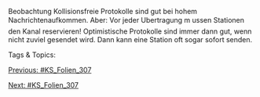 Beobachtung
Kollisionsfreie Protokolle sind gut bei hohem Nachrichtenaufkommen.
Aber: Vor jeder Ubertragung m ussen Stationen den Kanal reservieren!
Optimistische Protokolle sind immer dann gut, wenn nicht zuviel gesendet
wird. Dann kann eine Station oft sogar sofort senden.

   Tags & Topics:
   

[Previous: #KS_Folien_307](KS_Folien_307.md)

[Next: #KS_Folien_307](KS_Folien_307.md)